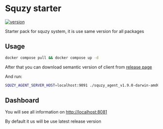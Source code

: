 # Squzy starter

[![version](https://img.shields.io/github/v/release/squzy/starter.svg)](https://github.com/squzy/starter)

Starter pack for squzy system, it is use same version for all packages

##  Usage

```sh
docker compose pull && docker compose up -d
```

After that you can download semantic version of client from [release page](https://github.com/squzy/squzy/releases)

And run:
```sh
SQUZY_AGENT_SERVER_HOST=localhost:9091 ./squzy_agent_v1.9.0-darwin-amd64
```

## Dashboard

You will see all information on [http://localhost:8081](http://localhost:8081)

By default it us will be use latest release version
